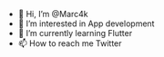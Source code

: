 - 👋 Hi, I’m @Marc4k
- 👀 I’m interested in App development
- 🌱 I’m currently learning Flutter
- 📫 How to reach me Twitter

<!---
Marc4k/Marc4k is a ✨ special ✨ repository because its `README.md` (this file) appears on your GitHub profile.
You can click the Preview link to take a look at your changes.
--->
